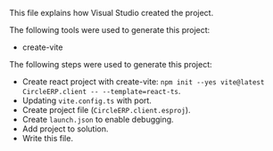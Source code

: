This file explains how Visual Studio created the project.

The following tools were used to generate this project:
- create-vite

The following steps were used to generate this project:
- Create react project with create-vite: `npm init --yes vite@latest CircleERP.client -- --template=react-ts`.
- Updating `vite.config.ts` with port.
- Create project file (`CircleERP.client.esproj`).
- Create `launch.json` to enable debugging.
- Add project to solution.
- Write this file.
